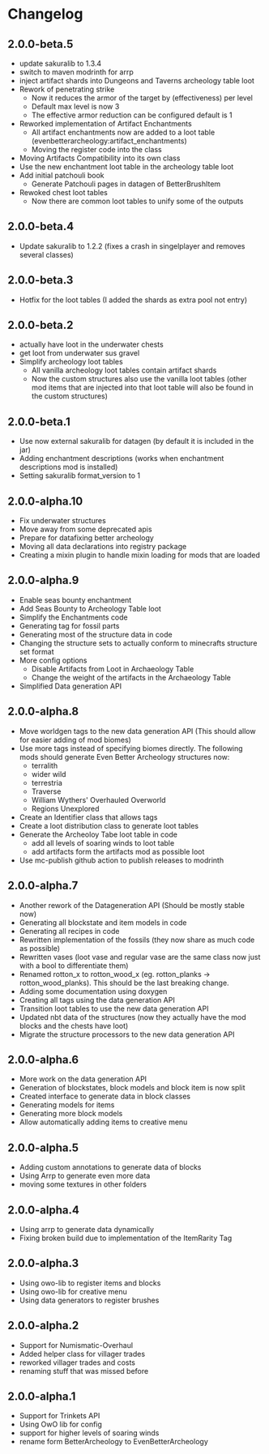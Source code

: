 # Changelog

## 2.0.0-beta.5

* update sakuralib to 1.3.4
* switch to maven modrinth for arrp
* inject artifact shards into Dungeons and Taverns archeology table loot
* Rework of penetrating strike
  * Now it reduces the armor of the target by (effectiveness) per level
  * Default max level is now 3
  * The effective armor reduction can be configured default is 1
* Reworked implementation of Artifact Enchantments
  * All artifact enchantments now are added to a loot table (evenbetterarcheology:artifact_enchantments)
  * Moving the register code into the class
* Moving Artifacts Compatibility into its own class
* Use the new enchantment loot table in the archeology table loot
* Add initial patchouli book
  * Generate Patchouli pages in datagen of BetterBrushItem
* Rewoked chest loot tables
  * Now there are common loot tables to unify some of the outputs

## 2.0.0-beta.4

* Update sakuralib to 1.2.2 (fixes a crash in singelplayer and removes several classes)

## 2.0.0-beta.3

* Hotfix for the loot tables (I added the shards as extra pool not entry)

## 2.0.0-beta.2

* actually have loot in the underwater chests
* get loot from underwater sus gravel
* Simplify archeology loot tables
  * All vanilla archeology loot tables contain artifact shards
  * Now the custom structures also use the vanilla loot tables (other mod items that are injected into that loot table will also be found in the custom structures)

## 2.0.0-beta.1

* Use now external sakuralib for datagen (by default it is included in the jar)
* Adding enchantment descriptions (works when enchantment descriptions mod is installed)
* Setting sakuralib format_version to 1

## 2.0.0-alpha.10

* Fix underwater structures
* Move away from some deprecated apis
* Prepare for datafixing better archeology
* Moving all data declarations into registry package
* Creating a mixin plugin to handle mixin loading for mods that are loaded

## 2.0.0-alpha.9

* Enable seas bounty enchantment
* Add Seas Bounty to Archeology Table loot
* Simplify the Enchantments code
* Generating tag for fossil parts
* Generating most of the structure data in code
* Changing the structure sets to actually conform to minecrafts structure set format
* More config options
  * Disable Artifacts from Loot in Archaeology Table
  * Change the weight of the artifacts in the Archaeology Table
* Simplified Data generation API

## 2.0.0-alpha.8

* Move worldgen tags to the new data generation API (This should allow for easier adding of mod biomes)
* Use more tags instead of specifying biomes directly. The following mods should generate Even Better Archeology structures now:
  * terralith
  * wider wild
  * terrestria
  * Traverse
  * William Wythers' Overhauled Overworld
  * Regions Unexplored
* Create an Identifier class that allows tags
* Create a loot distribution class to generate loot tables
* Generate the Archeoloy Tabe loot table in code
  * add all levels of soaring winds to loot table
  * add artifacts form the artifacts mod as possible loot
* Use mc-publish github action to publish releases to modrinth

## 2.0.0-alpha.7

* Another rework of the Datageneration API (Should be mostly stable now)
* Generating all blockstate and item models in code
* Generating all recipes in code
* Rewritten implementation of the fossils (they now share as much code as possible)
* Rewritten vases (loot vase and regular vase are the same class now just with a bool to differentiate them)
* Renamed rotton_x to rotton_wood_x (eg. rotton_planks -> rotton_wood_planks). This should be the last breaking change.
* Adding some documentation using doxygen
* Creating all tags using the data generation API
* Transition loot tables to use the new data generation API
* Updated nbt data of the structures (now they actually have the mod blocks and the chests have loot)
* Migrate the structure processors to the new data generation API

## 2.0.0-alpha.6

* More work on the data generation API
* Generation of blockstates, block models and block item is now split
* Created interface to generate data in block classes
* Generating models for items
* Generating more block models
* Allow automatically adding items to creative menu

## 2.0.0-alpha.5

* Adding custom annotations to generate data of blocks
* Using Arrp to generate even more data
* moving some textures in other folders

## 2.0.0-alpha.4

* Using arrp to generate data dynamically
* Fixing broken build due to implementation of the ItemRarity Tag

## 2.0.0-alpha.3

* Using owo-lib to register items and blocks
* Using owo-lib for creative menu
* Using data generators to register brushes

## 2.0.0-alpha.2

* Support for Numismatic-Overhaul
* Added helper class for villager trades
* reworked villager trades and costs
* renaming stuff that was missed before

## 2.0.0-alpha.1

* Support for Trinkets API
* Using OwO lib for config
* support for higher levels of soaring winds
* rename form BetterArcheology to EvenBetterArcheology